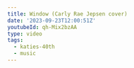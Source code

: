 ```yaml
---
title: Window (Carly Rae Jepsen cover)
date: '2023-09-23T12:00:51Z'
youtubeId: qh-Mix2bzAA
type: video
tags:
  - katies-40th
  - music
---
```



